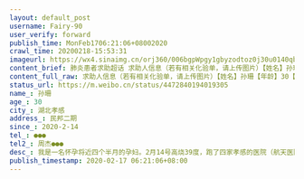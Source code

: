 ```yaml
---
layout: default_post
username: Fairy-90
user_verify: forward
publish_time: MonFeb1706:21:06+08002020
crawl_time: 20200218-15:53:31
imageurl: https://wx4.sinaimg.cn/orj360/006bgpWpgy1gbyzodtoz0j30u0140qbj.jpg
content_brief: 肺炎患者求助超话 求助人信息（若有相关化验单，请上传图片）【姓名】孙珊【年龄】30【所在城市】湖北孝感【所在小区、社区】民邦二期【患病时间】2020-2-14【联系方式】●●●【其他紧急联系人】周杰 ●●●【病情描述】我是一名怀孕将近四个半月的孕妇。 2月14号高烧39度，跑 ...全文
content_full_raw: 求助人信息（若有相关化验单，请上传图片）【姓名】孙珊【年龄】30【所在城市】湖北孝感【所在小区、社区】民邦二期【患病时间】2020-2-14【联系方式】●●●【其他紧急联系人】周杰●●●【病情描述】我是一名怀孕将近四个半月的孕妇。2月14号高烧39度，跑了四家孝感的医院（航天医院孝感市一医院孝感市中心医院市妇幼）都不接收发热孕妇，当天就把我拖到一个隔离区，也不做检查也不治疗，晚上就是硬抗，自己只有多喝水和敷额头物理降温，2月15号，我温度降到37.3，我家人和防疫站负责人打电话讲明情况，中午市妇幼就拖我去了孝感市一医院，起初对方也不接收，多方沟通努力下才答应给我做了一血检，显示白细胞有点高，初步怀疑是上呼吸道感染。我协商医院可否给我做核酸检测，对方回应是必须先做ct才能做核酸检测，排除新冠才能给我做其他治疗，并告诉我做ct要签告知书（因为孕妇不能做ct，辐射太大，对胎儿有致畸作用，我坚决不能做，我想保护腹中胎儿），期间并没有什么所谓医生看结果，只是发热门诊接待人在回答。这几天一直在家隔离，医院也不愿做进一步检查和消炎处理。这几天一直处于37.5内低烧状态，这样下去对大人小孩都不好。我并没有咳嗽胸闷等反应，只是头痛口干发烧。在当下特殊疫情期间，我希望医院对发热病人能人性化治疗，处理方法不要一刀切。希望各位能帮我，有医院愿意接收我给我做治疗，在此谢谢大家了。孝感
status_url: https://m.weibo.cn/status/4472840194019305
name_: 孙珊
age_: 30
city_: 湖北孝感
address_: 民邦二期
since_: 2020-2-14
tel_: ●●●
tel2_: 周杰●●●
desc_: 我是一名怀孕将近四个半月的孕妇。2月14号高烧39度，跑了四家孝感的医院（航天医院孝感市一医院孝感市中心医院市妇幼）都不接收发热孕妇，当天就把我拖到一个隔离区，也不做检查也不治疗，晚上就是硬抗，自己只有多喝水和敷额头物理降温，2月15号，我温度降到37.3，我家人和防疫站负责人打电话讲明情况，中午市妇幼就拖我去了孝感市一医院，起初对方也不接收，多方沟通努力下才答应给我做了一血检，显示白细胞有点高，初步怀疑是上呼吸道感染。我协商医院可否给我做核酸检测，对方回应是必须先做ct才能做核酸检测，排除新冠才能给我做其他治疗，并告诉我做ct要签告知书（因为孕妇不能做ct，辐射太大，对胎儿有致畸作用，我坚决不能做，我想保护腹中胎儿），期间并没有什么所谓医生看结果，只是发热门诊接待人在回答。这几天一直在家隔离，医院也不愿做进一步检查和消炎处理。这几天一直处于37.5内低烧状态，这样下去对大人小孩都不好。我并没有咳嗽胸闷等反应，只是头痛口干发烧。在当下特殊疫情期间，我希望医院对发热病人能人性化治疗，处理方法不要一刀切。希望各位能帮我，有医院愿意接收我给我做治疗，在此谢谢大家了。孝感
publish_timestamp: 2020-02-17 06:21:06+08:00
---
```

